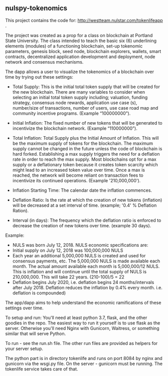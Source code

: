 ## nulspy-tokenomics

This project contains the code for:  http://westteam.nulstar.com/tokenlifeapp .

The project was created as a prop for a class on blockchain at Portland State University. The class intended to teach the basic six (6) underlining elements (modules) of a functioning blockchain, set-up tokenomic parameters, genesis block, seed node, blockchain explorers, wallets, smart contracts, decentralized application development and deployment, node network and consensus mechanisms.

The dapp allows a user to visualize the tokenomics of a blockchain over time by trying out these settings:

- Total Supply: This is the initial total token supply that will be created for the new blockchain. There are many variables to consider when selecting an initial total token supply including; valuation, funding strategy, consensus node rewards, application use case (s), number/size of transactions, number of users, use case road map and community incentive programs. (Example “100000000”).

- Initial Inflation: The fixed number of new tokens that will be generated to incentivize the blockchain network. (Example “110000000”).

- Total Inflation: Total Supply plus the Initial Amount of Inflation. This will be the maximum supply of tokens for the blockchain. 
The maximum supply cannot be changed in the future unless the code of blockchain is hard forked. Establishing a max supply triggers the need for a deflation rate in order to reach the max supply. Most blockchains opt for a max supply or a deflationary token because it creates token scarcity which might lead to an increased token value over time. Once a max is reached, the network will become reliant on transaction fees to incentivize its continued operations. (Example '210,000,000').

- Inflation Starting Time: The calendar date the inflation commences.

- Deflation Ratio: Is the rate at which the creation of new tokens (inflation) will be decreased at a set interval of time. (example; '0.4' % Deflation Ration).

- Interval (in days): The frequency which the deflation ratio is enforced to decrease the creation of new tokens over time. (example 30 days).

Example:

- NULS was born July 12, 2018. NULS economic specifications are:
- Initial supply on July 12, 2018 was 100,000,000 NULS
- Each year an additional 5,000,000 NULS is created and used for consensus payments, etc. The 5,000,000 NULS is made available each month.  The actual amount available each month is 5,000,000/12 NULS. This is inflation and will continue until the total supply of NULS is 210,000,000. This will take 22 years. (210-100)/5 = 22 
- Deflation begins July 2020, i.e. deflation begins 24 months/intervals after July 2018. Deflation reduces the inflation by 0.4% every month. i.e. deflation is compounded)

The app/dapp aims to help understand the economic ramifications of these settings over time.

To setup and run: You'll need at least python 3.7, flask, and the other goodies in the repo. The easiest way to run it yourself is to use flask as the server. Otherwise you'll need Nginx with Gunicorn, Waitress, or something similar that will serve Python.

To run - see the run.sh file. The other run files are provided as helpers for your server setup.

The python part is in directory tokenlife and runs on port 8084 by nginx and gunicorn via the wsgi.py file.  On the server - gunicorn must be running.  The tokenlife service takes care of that.
